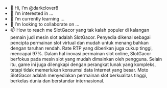 - 👋 Hi, I’m @darkclover8
- 👀 I’m interested in ...
- 🌱 I’m currently learning ...
- 💞️ I’m looking to collaborate on ...
- 📫 How to reach me SlotGacor yang tak kalah populer di kalangan pemain judi mesin slot adalah SlotGacor. Penyedia dikenal sebagai pencipta permainan slot virtual dan mudah untuk menang bahkan dengan taruhan rendah. Rate RTP yang diberikan juga cukup tinggi, mencapai 97%. Dalam hal inovasi permainan slot online, SlotGacor berfokus pada mesin slot yang mudah dimainkan oleh pengguna. Selain itu, game ini juga dilengkapi dengan perangkat lunak yang kompleks, tetapi tidak memerlukan konsumsi data Internet yang besar. Moto SlotGacor adalah menyediakan permainan slot berkualitas tinggi, berkelas dunia dan berstandar internasional.

<!---
darkclover8/darkclover8 is a ✨ special ✨ repository because its `README.md` (this file) appears on your GitHub profile.
You can click the Preview link to take a look at your changes.
--->

